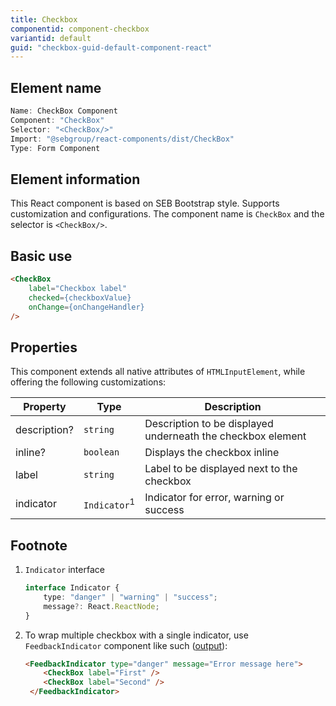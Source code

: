 ```yaml
---
title: Checkbox
componentid: component-checkbox
variantid: default
guid: "checkbox-guid-default-component-react"
---
```


## Element name

```javascript
Name: CheckBox Component
Component: "CheckBox"
Selector: "<CheckBox/>"
Import: "@sebgroup/react-components/dist/CheckBox"
Type: Form Component
```

## Element information

This React component is based on SEB Bootstrap style. Supports customization and configurations. The component name is `CheckBox` and the selector is `<CheckBox/>`.

## Basic use

```html
<CheckBox
    label="Checkbox label"
    checked={checkboxValue}
    onChange={onChangeHandler}
/>
```

## Properties

This component extends all native attributes of `HTMLInputElement`, while offering the following customizations:

| Property     | Type                    | Description                                                 |
| ------------ | ----------------------- | ----------------------------------------------------------- |
| description? | `string`                | Description to be displayed underneath the checkbox element |
| inline?      | `boolean`               | Displays the checkbox inline                                |
| label        | `string`                | Label to be displayed next to the checkbox                  |
| indicator    | `Indicator`<sup>1</sup> | Indicator for error, warning or success                     |

## Footnote

1. `Indicator` interface
   ```typescript
   interface Indicator {
       type: "danger" | "warning" | "success";
       message?: React.ReactNode;
   }
   ```
2. To wrap multiple checkbox with a single indicator, use `FeedbackIndicator` component like such ([output](#footnote-2-example)):
   ```html
   <FeedbackIndicator type="danger" message="Error message here">
       <CheckBox label="First" />
       <CheckBox label="Second" />
    </FeedbackIndicator>
   ```